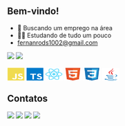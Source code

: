 ## Bem-vindo!

- 🔭 Buscando um emprego na área
- 👨‍💻 Estudando de tudo um pouco
-  fernanrods1002@gmail.com

<div>
  <img height="180em" src="https://github-readme-stats.vercel.app/api?username=fernandorodrigues1002&show_icons=true&theme=tokyonight">
  <img height="180em" src="https://github-readme-stats.vercel.app/api/top-langs/?username=anuraghazra&layout=compact&theme=tokyonight">

</div>

<div style="display: inline_block"><br>
  <img align="center" alt="Js" height="30" width="40" src="https://raw.githubusercontent.com/devicons/devicon/master/icons/javascript/javascript-plain.svg">
  <img align="center" alt="Ts" height="30" width="40" src="https://raw.githubusercontent.com/devicons/devicon/master/icons/typescript/typescript-plain.svg">
  <img align="center" alt="React" height="30" width="40" src="https://raw.githubusercontent.com/devicons/devicon/master/icons/react/react-original.svg">
  <img align="center" alt="HTML" height="30" width="40" src="https://raw.githubusercontent.com/devicons/devicon/master/icons/html5/html5-original.svg">
  <img align="center" alt="CSS" height="30" width="40" src="https://raw.githubusercontent.com/devicons/devicon/master/icons/css3/css3-original.svg">
  <img align="center" alt="Java" height="30" width="40" src="https://raw.githubusercontent.com/devicons/devicon/master/icons/java/java-original.svg">
 
</div>

<div> 
  <h2>Contatos</h2>
  <a href = "https://mail.google.com/mail/?view=cm&fs=1&to=fernanrods1002@gmail.com"><img src="https://img.shields.io/badge/-Gmail-%23D14836?style=for-the-badge&logo=gmail&logoColor=white" target="_blank"></a>
  <a href="https://www.linkedin.com/in/fernando-rodrigues-del-franco-65b94b20b/" target="_blank"><img src="https://img.shields.io/badge/-LinkedIn-%230077B5?style=for-the-badge&logo=linkedin&logoColor=white" target="_blank"></a> 
  <a href="https://api.whatsapp.com/send/?phone=5511997604247&text&type=phone_number&app_absent=0" target="_blank"><img src="https://img.shields.io/badge/-Whatsapp-%2325D366?style=for-the-badge&logo=whatsapp&logoColor=white" target="_blank"></a> 
  <a href="https://portfolio-fernando-rodrigues.vercel.app" target="_blank"><img src="https://img.shields.io/badge/-Portfólio-000?style=for-the-badge&logo=vercel&logoColor=white" target="_blank"></a> 
  
</div>
